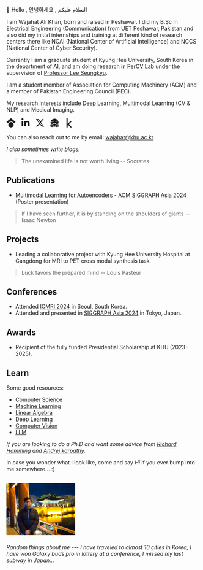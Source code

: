 👋 Hello , 안녕하세요 , السلام علیکم

I am Wajahat Ali Khan, born and raised in Peshawar. I did my B.Sc in Electrical Engineering (Communication) from UET Peshawar, Pakistan and also did my initial internships and training at different kind of research centers there like NCAI (National Center of Artificial Intelligence) and NCCS (National Center of Cyber Security). 

Currently I am a graduate student at Kyung Hee University, South Korea in the department of AI, and am doing research in [PerCV Lab](https://cvlab.khu.ac.kr/) under the supervision of [Professor Lee Seungkyu](https://scholar.google.com/citations?user=3Pf6C6cAAAAJ&hl=en).

I am a student member of Association for Computing Machinery (ACM) and a member of Pakistan Engineering Council (PEC).

My research interests include Deep Learning, Multimodal Learning (CV & NLP) and Medical Imaging.

<a href="https://scholar.google.com/citations?user=NBMWa-UAAAAJ&hl=en&oi=ao" target="_blank" rel="noopener noreferrer" style="margin-right: 10px; text-decoration: none;" title="Google Scholar"><svg role="img" viewBox="0 0 512 512" xmlns="http://www.w3.org/2000/svg" width="24" height="24" fill="currentColor" style="display: inline-block; width: 24px; height: 24px;"><title>Google Scholar</title><path d="M390.9 298.5c0 0 0 .1 .1 .1c9.2 19.4 14.4 41.1 14.4 64C405.3 445.1 338.5 512 256 512s-149.3-66.9-149.3-149.3c0-22.9 5.2-44.6 14.4-64h0c1.7-3.6 3.6-7.2 5.6-10.7c4.4-7.6 9.4-14.7 15-21.3c27.4-32.6 68.5-53.3 114.4-53.3c33.6 0 64.6 11.1 89.6 29.9c9.1 6.9 17.4 14.7 24.8 23.5c5.6 6.6 10.6 13.8 15 21.3c2 3.4 3.8 7 5.5 10.5zm26.4-18.8c-30.1-58.4-91-98.4-161.3-98.4s-131.2 40-161.3 98.4L0 202.7 256 0 512 202.7l-94.7 77.1z"/></svg></a>
<a href="https://www.linkedin.com/in/wajahat-alikhan/" target="_blank" rel="noopener noreferrer" style="margin-right: 10px; text-decoration: none;" title="LinkedIn"><svg role="img" viewBox="0 0 448 512" xmlns="http://www.w3.org/2000/svg" width="24" height="24" fill="currentColor" style="display: inline-block; width: 24px; height: 24px;"><title>LinkedIn</title><path d="M100.28 448H7.4V148.9h92.88zM53.79 108.1C24.09 108.1 0 83.5 0 53.8a53.79 53.79 0 0 1 107.58 0c0 29.7-24.1 54.3-53.79 54.3zM447.9 448h-92.68V302.4c0-34.7-.7-79.2-48.29-79.2-48.29 0-55.69 37.7-55.69 76.7V448h-92.78V148.9h89.08v40.8h1.3c12.4-23.5 42.69-48.3 87.88-48.3 94 0 111.28 61.9 111.28 142.3V448z"/></svg></a>
<a href="https://x.com/wajahatalikhan_" target="_blank" rel="noopener noreferrer" style="margin-right: 10px; text-decoration: none;" title="Twitter"><svg role="img" viewBox="0 0 512 512" xmlns="http://www.w3.org/2000/svg" width="24" height="24" fill="currentColor" style="display: inline-block; width: 24px; height: 24px;"><title>X</title><path d="M389.2 48h70.6L305.6 224.2 487 464H345L233.7 318.6 106.5 464H35.8L200.7 275.5 26.8 48H172.4L272.9 180.9 389.2 48zM364.4 421.8h39.1L151.1 88h-42L364.4 421.8z"/></svg></a>
<a href="https://huggingface.co/wajahatalikhan" target="_blank" rel="noopener noreferrer" style="margin-right: 10px; text-decoration: none;" title="Hugging Face"><svg role="img" viewBox="0 0 24 24" xmlns="http://www.w3.org/2000/svg" width="24" height="24" fill="currentColor" style="display: inline-block; width: 24px; height: 24px;"><title>Hugging Face</title><path d="M12.025 1.13c-5.77 0-10.449 4.647-10.449 10.378 0 1.112.178 2.181.503 3.185.064-.222.203-.444.416-.577a.96.96 0 0 1 .524-.15c.293 0 .584.124.84.284.278.173.48.408.71.694.226.282.458.611.684.951v-.014c.017-.324.106-.622.264-.874s.403-.487.762-.543c.3-.047.596.06.787.203s.31.313.4.467c.15.257.212.468.233.542.01.026.653 1.552 1.657 2.54.616.605 1.01 1.223 1.082 1.912.055.537-.096 1.059-.38 1.572.637.121 1.294.187 1.967.187.657 0 1.298-.063 1.921-.178-.287-.517-.44-1.041-.384-1.581.07-.69.465-1.307 1.081-1.913 1.004-.987 1.647-2.513 1.657-2.539.021-.074.083-.285.233-.542.09-.154.208-.323.4-.467a1.08 1.08 0 0 1 .787-.203c.359.056.604.29.762.543s.247.55.265.874v.015c.225-.34.457-.67.683-.952.23-.286.432-.52.71-.694.257-.16.547-.284.84-.285a.97.97 0 0 1 .524.151c.228.143.373.388.43.625l.006.04a10.3 10.3 0 0 0 .534-3.273c0-5.731-4.678-10.378-10.449-10.378M8.327 6.583a1.5 1.5 0 0 1 .713.174 1.487 1.487 0 0 1 .617 2.013c-.183.343-.762-.214-1.102-.094-.38.134-.532.914-.917.71a1.487 1.487 0 0 1 .69-2.803m7.486 0a1.487 1.487 0 0 1 .689 2.803c-.385.204-.536-.576-.916-.71-.34-.12-.92.437-1.103.094a1.487 1.487 0 0 1 .617-2.013 1.5 1.5 0 0 1 .713-.174m-10.68 1.55a.96.96 0 1 1 0 1.921.96.96 0 0 1 0-1.92m13.838 0a.96.96 0 1 1 0 1.92.96.96 0 0 1 0-1.92M8.489 11.458c.588.01 1.965 1.157 3.572 1.164 1.607-.007 2.984-1.155 3.572-1.164.196-.003.305.12.305.454 0 .886-.424 2.328-1.563 3.202-.22-.756-1.396-1.366-1.63-1.32q-.011.001-.02.006l-.044.026-.01.008-.03.024q-.018.017-.035.036l-.032.04a1 1 0 0 0-.058.09l-.014.025q-.049.088-.11.19a1 1 0 0 1-.083.116 1.2 1.2 0 0 1-.173.18q-.035.029-.075.058a1.3 1.3 0 0 1-.251-.243 1 1 0 0 1-.076-.107c-.124-.193-.177-.363-.337-.444-.034-.016-.104-.008-.2.022q-.094.03-.216.087-.06.028-.125.063l-.13.074q-.067.04-.136.086a3 3 0 0 0-.135.096 3 3 0 0 0-.26.219 2 2 0 0 0-.12.121 2 2 0 0 0-.106.128l-.002.002a2 2 0 0 0-.09.132l-.001.001a1.2 1.2 0 0 0-.105.212q-.013.036-.024.073c-1.139-.875-1.563-2.317-1.563-3.203 0-.334.109-.457.305-.454m.836 10.354c.824-1.19.766-2.082-.365-3.194-1.13-1.112-1.789-2.738-1.789-2.738s-.246-.945-.806-.858-.97 1.499.202 2.362c1.173.864-.233 1.45-.685.64-.45-.812-1.683-2.896-2.322-3.295s-1.089-.175-.938.647 2.822 2.813 2.562 3.244-1.176-.506-1.176-.506-2.866-2.567-3.49-1.898.473 1.23 2.037 2.16c1.564.932 1.686 1.178 1.464 1.53s-3.675-2.511-4-1.297c-.323 1.214 3.524 1.567 3.287 2.405-.238.839-2.71-1.587-3.216-.642-.506.946 3.49 2.056 3.522 2.064 1.29.33 4.568 1.028 5.713-.624m5.349 0c-.824-1.19-.766-2.082.365-3.194 1.13-1.112 1.789-2.738 1.789-2.738s.246-.945.806-.858.97 1.499-.202 2.362c-1.173.864.233 1.45.685.64.451-.812 1.683-2.896 2.322-3.295s1.089-.175.938.647-2.822 2.813-2.562 3.244 1.176-.506 1.176-.506 2.866-2.567 3.49-1.898-.473 1.23-2.037 2.16c-1.564.932-1.686 1.178-1.464 1.53s3.675-2.511 4-1.297c.323 1.214-3.524 1.567-3.287 2.405.238.839 2.71-1.587 3.216-.642.506.946-3.49 2.056-3.522 2.064-1.29.33-4.568 1.028-5.713-.624"/></svg></a>
<a href="https://www.kaggle.com/wajahatagi" target="_blank" rel="noopener noreferrer" style="margin-right: 10px; text-decoration: none;" title="Kaggle"><svg role="img" viewBox="0 0 320 512" xmlns="http://www.w3.org/2000/svg" width="24" height="24" fill="currentColor" style="display: inline-block; width: 24px; height: 24px;"><title>Kaggle</title><path d="M304.2 501.5L158.4 320.3 298.2 185c2.6-2.7 1.7-10.5-5.3-10.5h-69.2c-3.5 0-7 1.8-10.5 5.3L80.9 313.5V7.5q0-7.5-7.5-7.5H21.5Q14 0 14 7.5v497q0 7.5 7.5 7.5h51.9q7.5 0 7.5-7.5v-109l30.8-29.3 110.5 140.6c3 3.5 6.5 5.3 10.5 5.3h66.9q5.25 0 6-3z"/></svg></a>

You can also reach out to me by email: wajahat@khu.ac.kr

*I also sometimes write [blogs](https://wajahat-alikhan.github.io/blog/).*

> The unexamined life is not worth living -- Socrates







## Publications
* [Multimodal Learning for Autoencoders](https://dl.acm.org/doi/10.1145/3681756.3697974) - ACM SIGGRAPH Asia 2024 (Poster presentation)


> If I have seen further, it is by standing on the shoulders of giants -- Isaac Newton




## Projects
* Leading a collaborative project with Kyung Hee University Hospital at Gangdong for MRI to PET cross modal synthesis task.

> Luck favors the prepared mind -- Louis Pasteur

## Conferences
* Attended [ICMRI 2024](https://www.linkedin.com/posts/wajahat-alikhan_attendance-certificate-icmri-2024-activity-7261981808290914305-cKNh?utm_source=share&utm_medium=member_desktop) in Seoul, South Korea.
* Attended and presented in [SIGGRAPH Asia 2024](https://www.linkedin.com/feed/update/urn:li:activity:7279899545914810368/) in Tokyo, Japan.



## Awards
* Recipient of the fully funded Presidential Scholarship at KHU (2023–2025).


## Learn
Some good resources:
- [Computer Science](https://cs50.harvard.edu/x/2024/)
- [Machine Learning](https://www.coursera.org/specializations/machine-learning-introduction?utm_source=gg&utm_medium=sem&utm_campaign=b2c_apac_machine-learning-introduction_stanford-deeplearning.ai_ftcof_specializations_arte_mar-24_dr_geo-set-1-multi_sem_rsa_gads_lg-all&utm_content=b2c&campaignid=21120637622&adgroupid=158026601657&device=c&keyword=best%20machine%20learning%20coursera&matchtype=p&network=g&devicemodel=&adpostion=&creativeid=698160336215&hide_mobile_promo&gad_source=1&gclid=Cj0KCQjw-5y1BhC-ARIsAAM_oKm638e9ygT1FqLu9oQJUw9xJJFo6esdyKyx1iH-tHNJlgXmna2sSQgaAqQ6EALw_wcB)
- [Linear Algebra](https://ocw.mit.edu/courses/18-06-linear-algebra-spring-2010/video_galleries/video-lectures/)
- [Deep Learning](https://course.fast.ai/)
- [Computer Vision](https://www.youtube.com/watch?v=NfnWJUyUJYU&list=PLkt2uSq6rBVctENoVBg1TpCC7OQi31AlC)
- [LLM](https://youtube.com/playlist?list=PLoROMvodv4rOY23Y0BoGoBGgQ1zmU_MT_&si=pVSwHEglXAvKWq2p)


*If you are looking to do a Ph.D and want some advice from [Richard Hamming](https://www.cs.virginia.edu/~robins/YouAndYourResearch.html) and [Andrej karpathy](https://karpathy.github.io/2016/09/07/phd/).*

In case you wonder what I look like, come and say *Hi* if you ever bump into me somewhere... :)

<img src="assets/profile.jpg" alt="Me in Busan, South Korea" style="width:180px; border-radius:1px; margin-top:15px;">

###### Random things about me --- I have traveled to almost 10 cities in Korea, I have won Galaxy buds pro in lottery at a conference, I missed my last subway in Japan...








